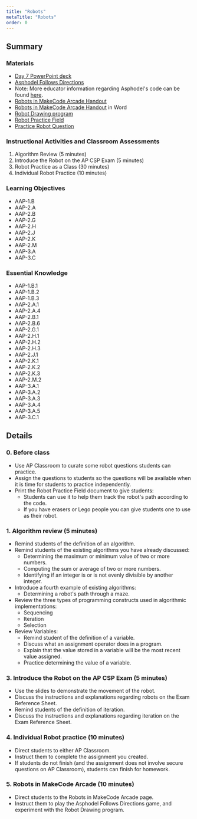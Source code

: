 ```yaml
---
title: "Robots"
metaTitle: "Robots"
order: 0
---
```


## Summary

### Materials

* [Day 7 PowerPoint deck](https://1drv.ms/w/s!AqsgsTyHBmRBkFD5_1RYHtdZroNu?e=Pfdvod)
* [Asphodel Follows Directions](https://aka.ms/asphodel)
* Note: More educator information regarding Asphodel's code can be found [here](https://arcade.makecode.com/hour-of-code/educators).
* [Robots in MakeCode Arcade Handout]()
* [Robots in MakeCode Arcade Handout](https://1drv.ms/w/s!AqsgsTyHBmRBkEG1Su15oOuqnIQV?e=gTRMuB) in Word
* [Robot Drawing program](https://arcade.makecode.com/75682-33778-96949-32908)
* [Robot Practice Field]()
* [Practice Robot Question](/unit-3/day-7/practice-robot-question)

### Instructional Activities and Classroom Assessments

1. Algorithm Review (5 minutes)
2. Introduce the Robot on the AP CSP Exam (5 minutes)
3. Robot Practice as a Class (30 minutes)
4. Individual Robot Practice (10 minutes)

### Learning Objectives

* AAP-1.B
* AAP-2.A
* AAP-2.B
* AAP-2.G
* AAP-2.H
* AAP-2.J
* AAP-2.K
* AAP-2.M
* AAP-3.A
* AAP-3.C

### Essential Knowledge

* AAP-1.B.1
* AAP-1.B.2
* AAP-1.B.3
* AAP-2.A.1
* AAP-2.A.4
* AAP-2.B.1
* AAP-2.B.6
* AAP-2.G.1
* AAP-2.H.1
* AAP-2.H.2
* AAP-2.H.3
* AAP-2.J.1
* AAP-2.K.1
* AAP-2.K.2
* AAP-2.K.3
* AAP-2.M.2
* AAP-3.A.1
* AAP-3.A.2
* AAP-3.A.3
* AAP-3.A.4
* AAP-3.A.5
* AAP-3.C.1

## Details

### 0. Before class 

* Use AP Classroom to curate some robot questions students can practice.
* Assign the questions to students so the questions will be available when it is time for students to practice independently.
* Print the Robot Practice Field document to give students:
    * Students can use it to help them track the robot's path according to the code.
    * If you have erasers or Lego people you can give students one to use as their robot.

### 1. Algorithm review (5 minutes)

* Remind students of the definition of an algorithm.
* Remind students of the existing algorithms you have already discussed:
    * Determining the maximum or minimum value of two or more numbers.
    * Computing the sum or average of two or more numbers.
    * Identifying if an integer is or is not evenly divisible by another integer.
* Introduce a fourth example of existing algorithms:
    * Determining a robot's path through a maze.
* Review the three types of programming constructs used in algorithmic implementations:
    * Sequencing
    * Iteration
    * Selection
* Review Variables:
    * Remind student of the definition of a variable. 
    * Discuss what an assignment operator does in a program.
    * Explain that the value stored in a variable will be the most recent value assigned.
    * Practice determining the value of a variable.

### 3. Introduce the Robot on the AP CSP Exam (5 minutes)

* Use the slides to demonstrate the movement of the robot.
* Discuss the instructions and explanations regarding robots on the Exam Reference Sheet.
* Remind students of the definition of iteration.
* Discuss the instructions and explanations regarding iteration on the Exam Reference Sheet.

### 4. Individual Robot practice (10 minutes) 

* Direct students to either AP Classroom.
* Instruct them to complete the assignment you created.
* If students do not finish (and the assignment does not involve secure questions on AP Classroom), students can finish for homework.

### 5. Robots in MakeCode Arcade (10 minutes)

* Direct students to the Robots in MakeCode Arcade page.
* Instruct them to play the Asphodel Follows Directions game, and experiment with the Robot Drawing program.